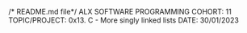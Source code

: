 /* README.md file*/
ALX SOFTWARE PROGRAMMING
COHORT: 11
TOPIC/PROJECT: 0x13. C - More singly linked lists
DATE: 30/01/2023
